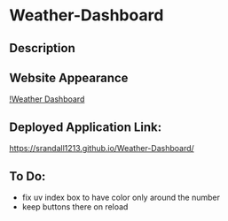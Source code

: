# Weather-Dashboard

## Description

## Website Appearance

[!Weather Dashboard]()

## Deployed Application Link: 
https://srandall1213.github.io/Weather-Dashboard/

## To Do:

- fix uv index box to have color only around the number
- keep buttons there on reload
